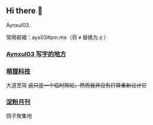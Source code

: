 ## Hi there 👋
Aynxul03.

常用邮箱：ayx03#pm.me（将 ```#``` 替换为 ```@``` ）
<!--
**Ayx03/Ayx03** is a ✨ _special_ ✨ repository because its `README.md` (this file) appears on your GitHub profile.

Here are some ideas to get you started:

- 🔭 I’m currently working on ...
- 🌱 I’m currently learning ...
- 👯 I’m looking to collaborate on ...
- 🤔 I’m looking for help with ...
- 💬 Ask me about ...
- 📫 How to reach me: ...
- 😄 Pronouns: ...
- ⚡ Fun fact: ...
-->
### [Aynxul03 写字的地方](https://ayx.moefox.tech/)
### [萌狸科技](https://moefox.tech/)
大道至简 ~~这只是一个临时网站，然而我并没有打算重新设计它~~
### [淀粉月刊](https://dfkan.com/)
鸽子聚集地
